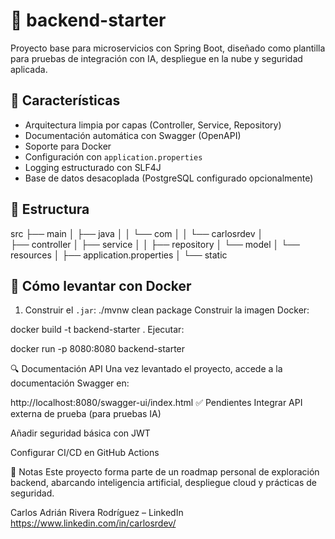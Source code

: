 # 🧱 backend-starter

Proyecto base para microservicios con Spring Boot, diseñado como plantilla para pruebas de integración con IA, despliegue en la nube y seguridad aplicada.

## 🚀 Características

- Arquitectura limpia por capas (Controller, Service, Repository)
- Documentación automática con Swagger (OpenAPI)
- Soporte para Docker
- Configuración con `application.properties`
- Logging estructurado con SLF4J
- Base de datos desacoplada (PostgreSQL configurado opcionalmente)

## 📁 Estructura

src 
├── main │ 
 ├── java │ 
  │ └── com │ 
   │ └── carlosrdev │  
     ├── controller │ 
     ├── service │ │
     ├── repository │ 
     └── model │ 
     └── resources │ 
     ├── application.properties 
     │ └── static


## 🐳 Cómo levantar con Docker

1. Construir el `.jar`:
./mvnw clean package
Construir la imagen Docker:

docker build -t backend-starter .
Ejecutar:

docker run -p 8080:8080 backend-starter

🔍 Documentación API
Una vez levantado el proyecto, accede a la documentación Swagger en:

http://localhost:8080/swagger-ui/index.html
✅ Pendientes
 Integrar API externa de prueba (para pruebas IA)

 Añadir seguridad básica con JWT

 Configurar CI/CD en GitHub Actions

🧠 Notas
Este proyecto forma parte de un roadmap personal de exploración backend, abarcando inteligencia artificial, despliegue cloud y prácticas de seguridad.

Carlos Adrián Rivera Rodríguez – LinkedIn
https://www.linkedin.com/in/carlosrdev/
